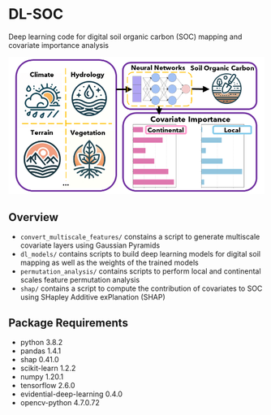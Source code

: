 # DL-SOC
Deep learning code for digital soil organic carbon (SOC) mapping and covariate importance analysis

![Abstract Image](abstract_image/abstract_image_landscape.PNG)
## Overview
- `convert_multiscale_features/` constains a script to generate multiscale covariate layers using Gaussian Pyramids
- `dl_models/` contains scripts to build deep learning models for digital soil mapping as well as the weights of the trained models
- `permutation_analysis/` contains scripts to perform local and continental scales feature permutation analysis
- `shap/` contains a script to compute the contribution of covariates to SOC using SHapley Additive exPlanation (SHAP)
## Package Requirements
- python 3.8.2
- pandas 1.4.1
- shap 0.41.0
- scikit-learn 1.2.2
- numpy 1.20.1
- tensorflow 2.6.0
- evidential-deep-learning 0.4.0
- opencv-python 4.7.0.72
